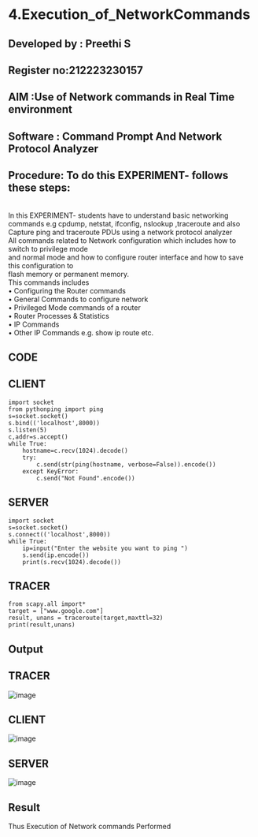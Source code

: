 # 4.Execution_of_NetworkCommands

## Developed by : Preethi S
## Register no:212223230157

## AIM :Use of Network commands in Real Time environment
## Software : Command Prompt And Network Protocol Analyzer
## Procedure: To do this EXPERIMENT- follows these steps:
<BR>
In this EXPERIMENT- students have to understand basic networking commands e.g cpdump, netstat, ifconfig, nslookup ,traceroute and also Capture ping and traceroute PDUs using a network protocol analyzer 
<BR>
All commands related to Network configuration which includes how to switch to privilege mode
<BR>
and normal mode and how to configure router interface and how to save this configuration to
<BR>
flash memory or permanent memory.
<BR>
This commands includes
<BR>
• Configuring the Router commands
<BR>
• General Commands to configure network
<BR>
• Privileged Mode commands of a router 
<BR>
• Router Processes & Statistics
<BR>
• IP Commands
<BR>
• Other IP Commands e.g. show ip route etc.
<BR>

## CODE
## CLIENT
```
import socket 
from pythonping import ping 
s=socket.socket() 
s.bind(('localhost',8000)) 
s.listen(5) 
c,addr=s.accept() 
while True: 
    hostname=c.recv(1024).decode() 
    try: 
        c.send(str(ping(hostname, verbose=False)).encode()) 
    except KeyError: 
        c.send("Not Found".encode())
```
## SERVER
```
import socket 
s=socket.socket() 
s.connect(('localhost',8000)) 
while True: 
    ip=input("Enter the website you want to ping ") 
    s.send(ip.encode()) 
    print(s.recv(1024).decode())
```
## TRACER
```
from scapy.all import* 
target = ["www.google.com"] 
result, unans = traceroute(target,maxttl=32) 
print(result,unans)
```
## Output
## TRACER
![image](https://github.com/PreethiS647/4.Execution_of_NetworkCommends/assets/147313372/073d8a12-e3f2-4891-87cf-8098bb86ab1c)

## CLIENT
![image](https://github.com/PreethiS647/4.Execution_of_NetworkCommends/assets/147313372/7667e552-4a82-4e74-93c0-9b45d7f9b4ca)

## SERVER
![image](https://github.com/PreethiS647/4.Execution_of_NetworkCommends/assets/147313372/0d233f73-e91f-4327-9f78-1c6d901f7608)

## Result
Thus Execution of Network commands Performed 
